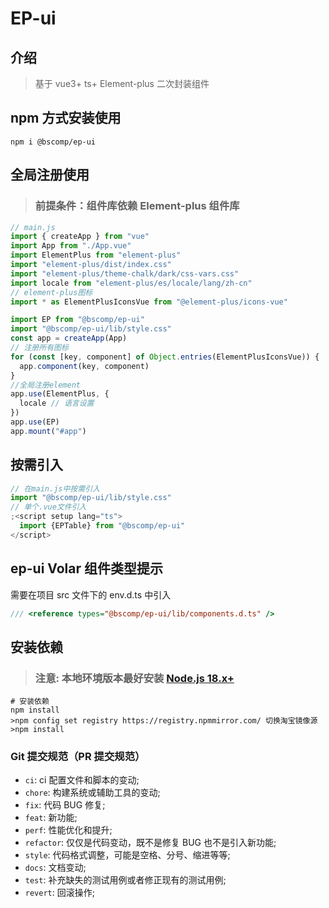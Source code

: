 # EP-ui

## 介绍

> 基于 vue3+ ts+ Element-plus 二次封装组件

## npm 方式安装使用

```shell
npm i @bscomp/ep-ui
```

## 全局注册使用

> ### 前提条件：组件库依赖 Element-plus 组件库

```js
// main.js
import { createApp } from "vue"
import App from "./App.vue"
import ElementPlus from "element-plus"
import "element-plus/dist/index.css"
import "element-plus/theme-chalk/dark/css-vars.css"
import locale from "element-plus/es/locale/lang/zh-cn"
// element-plus图标
import * as ElementPlusIconsVue from "@element-plus/icons-vue"

import EP from "@bscomp/ep-ui"
import "@bscomp/ep-ui/lib/style.css"
const app = createApp(App)
// 注册所有图标
for (const [key, component] of Object.entries(ElementPlusIconsVue)) {
  app.component(key, component)
}
//全局注册element
app.use(ElementPlus, {
  locale // 语言设置
})
app.use(EP)
app.mount("#app")
```

## 按需引入

```js
// 在main.js中按需引入
import "@bscomp/ep-ui/lib/style.css"
// 单个.vue文件引入
;<script setup lang="ts">
  import {EPTable} from "@bscomp/ep-ui"
</script>
```

## ep-ui Volar 组件类型提示

需要在项目 src 文件下的 env.d.ts 中引入

```js
/// <reference types="@bscomp/ep-ui/lib/components.d.ts" />
```

## 安装依赖

> ### 注意: 本地环境版本最好安装 [Node.js 18.x+](https://nodejs.org/en)

```shell
# 安装依赖
npm install
>npm config set registry https://registry.npmmirror.com/ 切换淘宝镜像源
>npm install
```

### Git 提交规范（PR 提交规范）

- `ci`: ci 配置文件和脚本的变动;
- `chore`: 构建系统或辅助工具的变动;
- `fix`: 代码 BUG 修复;
- `feat`: 新功能;
- `perf`: 性能优化和提升;
- `refactor`: 仅仅是代码变动，既不是修复 BUG 也不是引入新功能;
- `style`: 代码格式调整，可能是空格、分号、缩进等等;
- `docs`: 文档变动;
- `test`: 补充缺失的测试用例或者修正现有的测试用例;
- `revert`: 回滚操作;
